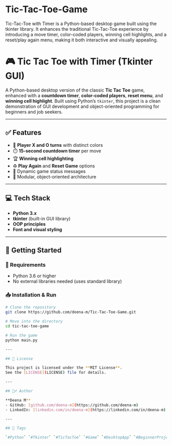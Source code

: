 # Tic-Tac-Toe-Game
Tic-Tac-Toe with Timer is a Python-based desktop game built using the tkinter library. It enhances the traditional Tic-Tac-Toe experience by introducing a move timer, color-coded players, winning cell highlights, and a reset/play again menu, making it both interactive and visually appealing.

# 🎮 Tic Tac Toe with Timer (Tkinter GUI)

A Python-based desktop version of the classic **Tic Tac Toe** game, enhanced with a **countdown timer**, **color-coded players**, **reset menu**, and **winning cell highlight**. Built using Python’s `tkinter`, this project is a clean demonstration of GUI development and object-oriented programming for beginners and job seekers.

---

## ✅ Features

- 🔴 **Player X and O turns** with distinct colors
- ⏱️ **15-second countdown timer** per move
- 🏆 **Winning cell highlighting**
- ♻️ **Play Again** and **Reset Game** options
- 💬 Dynamic game status messages
- 🧠 Modular, object-oriented architecture

---

## 💻 Tech Stack

- **Python 3.x**
- **tkinter** (built-in GUI library)
- **OOP principles**
- **Font and visual styling**

---

## 🚀 Getting Started

### 🔧 Requirements

- Python 3.6 or higher
- No external libraries needed (uses standard library)

### 📥 Installation & Run

```bash
# Clone the repository
git clone https://github.com/deena-m/Tic-Tac-Toe-Game.git

# Move into the directory
cd tic-tac-toe-game

# Run the game
python main.py

---

## 📝 License

This project is licensed under the **MIT License**.  
See the [LICENSE](LICENSE) file for details.

---

## 🙋‍♂️ Author

**Deena M**  
- GitHub: [github.com/deena-m](https://github.com/deena-m)  
- LinkedIn: [linkedin.com/in/deena-m](https://linkedin.com/in/deena-m)

---

## 📌 Tags

`#Python` `#Tkinter` `#TicTacToe` `#Game` `#DesktopApp` `#BeginnerProject`

